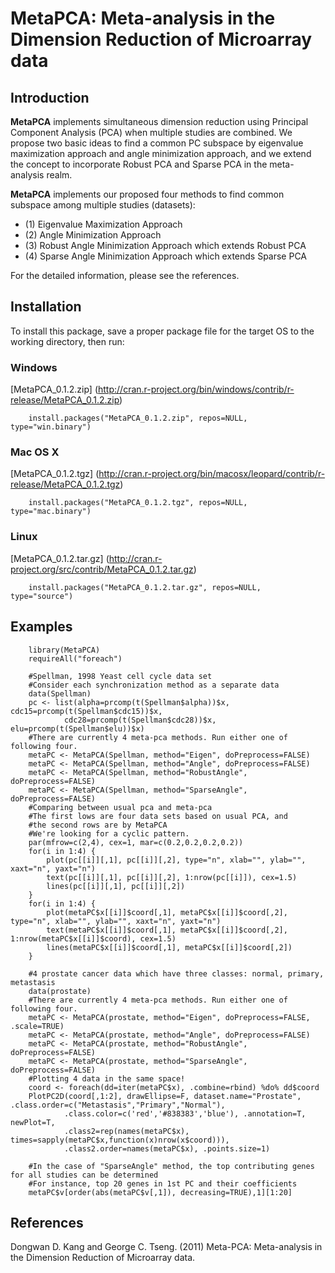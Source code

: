 MetaPCA: Meta-analysis in the Dimension Reduction of Microarray data
====================================================================

Introduction
------------
__MetaPCA__ implements simultaneous dimension reduction using Principal Component Analysis (PCA) when multiple studies are combined. We propose two basic ideas to find a common PC subspace by eigenvalue maximization approach and angle minimization approach, and we extend the concept to incorporate Robust PCA and Sparse PCA in the meta-analysis realm.

__MetaPCA__ implements our proposed four methods to find common subspace among multiple studies (datasets): 

* (1) Eigenvalue Maximization Approach
* (2) Angle Minimization Approach
* (3) Robust Angle Minimization Approach which extends Robust PCA
* (4) Sparse Angle Minimization Approach which extends Sparse PCA 

For the detailed information, please see the references.

Installation
--------------
To install this package, save a proper package file for the target OS to the working directory, then run:

### Windows            
[MetaPCA_0.1.2.zip] (http://cran.r-project.org/bin/windows/contrib/r-release/MetaPCA_0.1.2.zip)

        install.packages("MetaPCA_0.1.2.zip", repos=NULL, type="win.binary")

### Mac OS X            
[MetaPCA_0.1.2.tgz] (http://cran.r-project.org/bin/macosx/leopard/contrib/r-release/MetaPCA_0.1.2.tgz)

        install.packages("MetaPCA_0.1.2.tgz", repos=NULL, type="mac.binary")

### Linux            
[MetaPCA_0.1.2.tar.gz] (http://cran.r-project.org/src/contrib/MetaPCA_0.1.2.tar.gz)

        install.packages("MetaPCA_0.1.2.tar.gz", repos=NULL, type="source")

Examples
-------------
        library(MetaPCA)
        requireAll("foreach")

		#Spellman, 1998 Yeast cell cycle data set
		#Consider each synchronization method as a separate data
		data(Spellman) 
		pc <- list(alpha=prcomp(t(Spellman$alpha))$x, cdc15=prcomp(t(Spellman$cdc15))$x,
				cdc28=prcomp(t(Spellman$cdc28))$x, elu=prcomp(t(Spellman$elu))$x)
		#There are currently 4 meta-pca methods. Run either one of following four.
		metaPC <- MetaPCA(Spellman, method="Eigen", doPreprocess=FALSE)
		metaPC <- MetaPCA(Spellman, method="Angle", doPreprocess=FALSE)
		metaPC <- MetaPCA(Spellman, method="RobustAngle", doPreprocess=FALSE)
		metaPC <- MetaPCA(Spellman, method="SparseAngle", doPreprocess=FALSE)
		#Comparing between usual pca and meta-pca
		#The first lows are four data sets based on usual PCA, and 
		#the second rows are by MetaPCA
		#We're looking for a cyclic pattern.
		par(mfrow=c(2,4), cex=1, mar=c(0.2,0.2,0.2,0.2))
		for(i in 1:4) {
			plot(pc[[i]][,1], pc[[i]][,2], type="n", xlab="", ylab="", xaxt="n", yaxt="n")
			text(pc[[i]][,1], pc[[i]][,2], 1:nrow(pc[[i]]), cex=1.5)
			lines(pc[[i]][,1], pc[[i]][,2])
		}
		for(i in 1:4) {
			plot(metaPC$x[[i]]$coord[,1], metaPC$x[[i]]$coord[,2], type="n", xlab="", ylab="", xaxt="n", yaxt="n")
			text(metaPC$x[[i]]$coord[,1], metaPC$x[[i]]$coord[,2], 1:nrow(metaPC$x[[i]]$coord), cex=1.5)
			lines(metaPC$x[[i]]$coord[,1], metaPC$x[[i]]$coord[,2])
		}

		#4 prostate cancer data which have three classes: normal, primary, metastasis
		data(prostate)
		#There are currently 4 meta-pca methods. Run either one of following four.
		metaPC <- MetaPCA(prostate, method="Eigen", doPreprocess=FALSE, .scale=TRUE)
		metaPC <- MetaPCA(prostate, method="Angle", doPreprocess=FALSE)
		metaPC <- MetaPCA(prostate, method="RobustAngle", doPreprocess=FALSE)
		metaPC <- MetaPCA(prostate, method="SparseAngle", doPreprocess=FALSE)
		#Plotting 4 data in the same space!
		coord <- foreach(dd=iter(metaPC$x), .combine=rbind) %do% dd$coord
		PlotPC2D(coord[,1:2], drawEllipse=F, dataset.name="Prostate", .class.order=c("Metastasis","Primary","Normal"), 
				.class.color=c('red','#838383','blue'), .annotation=T, newPlot=T,
				.class2=rep(names(metaPC$x), times=sapply(metaPC$x,function(x)nrow(x$coord))), 
				.class2.order=names(metaPC$x), .points.size=1)

		#In the case of "SparseAngle" method, the top contributing genes for all studies can be determined
		#For instance, top 20 genes in 1st PC and their coefficients
		metaPC$v[order(abs(metaPC$v[,1]), decreasing=TRUE),1][1:20] 
		
References
----------
Dongwan D. Kang and George C. Tseng. (2011) Meta-PCA: Meta-analysis in the Dimension Reduction of Microarray data. 

